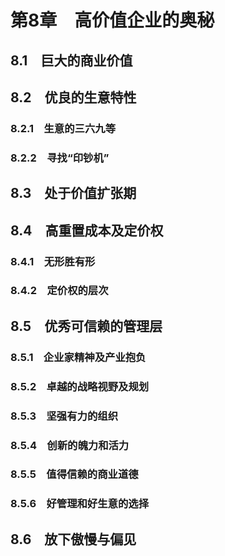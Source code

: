 # 第8章　高价值企业的奥秘

## 8.1　巨大的商业价值

## 8.2　优良的生意特性

### 8.2.1　生意的三六九等

### 8.2.2　寻找“印钞机”

## 8.3　处于价值扩张期

## 8.4　高重置成本及定价权

### 8.4.1　无形胜有形

### 8.4.2　定价权的层次

## 8.5　优秀可信赖的管理层

### 8.5.1　企业家精神及产业抱负

### 8.5.2　卓越的战略视野及规划

### 8.5.3　坚强有力的组织

### 8.5.4　创新的魄力和活力

### 8.5.5　值得信赖的商业道德

### 8.5.6　好管理和好生意的选择

## 8.6　放下傲慢与偏见
